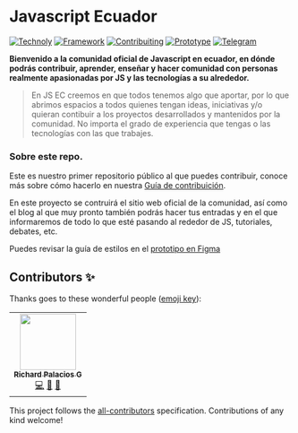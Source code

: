 # Javascript Ecuador

[![Technoly](https://img.shields.io/badge/Main%20Tech-Gatsby-blueviolet)](https://www.gatsbyjs.com/) [![Framework](https://img.shields.io/badge/Framework-React%20JS-blue)](https://es.reactjs.org/) [![Contribuiting](https://img.shields.io/badge/How%20to-Contribute-yellow)](https://github.com/javascriptecuador/web/blob/master/CONTRIBUTING.md)  [![Prototype](https://img.shields.io/badge/Prototype-Figma-orange)](https://github.com/javascriptecuador/web/blob/master/CONTRIBUTING.md) 
[![Telegram](https://img.shields.io/badge/Channel-Telegram-informational)](https://t.me/javascriptecuador)


**Bienvenido a la comunidad oficial de Javascript en ecuador, en dónde podrás contribuir, aprender, enseñar y hacer comunidad con personas realmente apasionadas por JS y las tecnologías a su alrededor.**

> En JS EC creemos en que todos tenemos algo que aportar, por lo que abrimos espacios a todos quienes tengan ideas,  iniciativas y/o quieran contibuir a los proyectos desarrollados y mantenidos por la comunidad. No importa el grado de experiencia que tengas o las tecnologías con las que trabajes.

### Sobre este repo.
Este es nuestro primer repositorio público al que puedes contribuir, conoce más sobre cómo hacerlo en nuestra [Guía de contribuición](https://github.com/javascriptecuador/web/blob/master/CONTRIBUTING.md).

En este proyecto se contruirá el sitio web oficial de la comunidad, así como el blog al que muy pronto también podrás hacer tus entradas y en el que informaremos de todo lo que esté pasando al rededor de JS, tutoriales, debates, etc.

Puedes revisar la guía de estilos en el [prototipo en Figma](https://www.figma.com/file/w2VP8mKwNivTOGqsdvGMVe/Prototipo-Web-Ecuador.js?node-id=0%3A1)
## Contributors ✨

Thanks goes to these wonderful people ([emoji key](https://allcontributors.org/docs/en/emoji-key)):

<!-- ALL-CONTRIBUTORS-LIST:START - Do not remove or modify this section -->
<!-- prettier-ignore-start -->
<!-- markdownlint-disable -->
<table>
  <tr>
    <td align="center"><a href="https://richardpalaciosg.dev/"><img src="https://avatars0.githubusercontent.com/u/11642622?v=4?s=100" width="100px;" alt=""/><br /><sub><b>Richard Palacios G</b></sub></a><br /><a href="https://github.com/javascriptecuador/web/commits?author=rpalaciosg" title="Code">💻</a> <a href="https://github.com/javascriptecuador/web/commits?author=rpalaciosg" title="Documentation">📖</a> <a href="#design-rpalaciosg" title="Design">🎨</a></td>
  </tr>
</table>

<!-- markdownlint-restore -->
<!-- prettier-ignore-end -->

<!-- ALL-CONTRIBUTORS-LIST:END -->

This project follows the [all-contributors](https://github.com/all-contributors/all-contributors) specification. Contributions of any kind welcome!